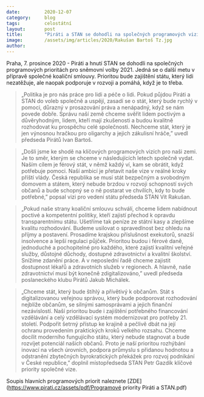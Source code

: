 ```yaml
---
date:         2020-12-07
category:     blog
tags:         celostátní
layout:       post
title:        "Piráti a STAN se dohodli na společných programových vizích do sněmovních voleb"
image:        /assets/img/articles/2020/Rakušan Bartoš Tz.jpg 
author:       
---
```

 
Praha, 7. prosince 2020 - Piráti a hnutí STAN se dohodli na společných programových prioritách pro sněmovní volby 2021. Jedná se o další metu v přípravě společné koaliční smlouvy. Prioritou bude zajištění státu, který lidi nezatěžuje, ale naopak podporuje v rozvoji a pomáhá, když je to třeba. 


> „Politika je pro nás práce pro lidi a péče o lidi. Pokud půjdou Piráti a STAN do voleb společně a uspějí, zasadí se o stát, který bude rychlý v pomoci, důrazný v prosazování práva a nenápadný, když se nám povede dobře. Správu naší země chceme svěřit lidem poctivým a důvěryhodným, lidem, kteří mají zkušenosti a budou kvalitně rozhodovat ku prospěchu celé společnosti. Nechceme stát, který je jen výnosnou hračkou pro oligarchy a jejich zákulisní hráče,” uvedl předseda Pirátů Ivan Bartoš.


> „Došli jsme ke shodě na klíčových programových vizích pro naši zemi. Je to směr, kterým se chceme v následujících letech společně vydat. Naším cílem je férový stát, v němž každý ví, kam se obrátit, když potřebuje pomoci. Naší ambicí je přetavit naše vize v reálné kroky příští vlády. Česká republika se musí stát bezpečným a svobodným domovem a státem, který nebude brzdou v rozvoji schopností svých občanů a bude schopný se o ně postarat ve chvílích, kdy to bude potřebné,” popsal vizi pro vedení státu předseda STAN Vít Rakušan.


> „Pokud naše strany koaliční smlouvu schválí, chceme lidem nabídnout poctivé a kompetentní politiky, kteří zajistí přechod k opravdu transparentnímu státu. Ušetříme tak peníze ze státní kasy a zlepšíme kvalitu rozhodování. Budeme usilovat o spravedlnost bez ohledu na příjmy a postavení. Prosadíme krajskou příslušnost exekutorů, snazší insolvence a lepší regulaci půjček. Prioritou budou i férové daně, jednoduché a pochopitelné pro každého, které zajistí kvalitní veřejné služby, důstojné důchody, dostupné zdravotnictví a kvalitní školství. Snížíme zdanění práce. A v neposlední řadě chceme zajistit dostupnost lékařů a zdravotních služeb v regionech. A hlavně, naše zdravotnictví musí být konečně zdigitalizováno,” uvedl předseda poslaneckého klubu Pirátů Jakub Michálek. 


> „Chceme stát, který bude štíhlý a přívětivý k občanům. Stát s digitalizovanou veřejnou správou, který bude podporovat rozhodování nejblíže občanům, se silnými samosprávami a jejich finanční nezávislostí. Naší prioritou bude i zajištění potřebného financování vzdělávání a celý vzdělávací systém modernizovat pro potřeby 21. století. Podpořit šetrný přístup ke krajině a pečlivě dbát na její ochranu provedením praktických kroků velkého rozsahu. Chceme docílit moderního fungujícího státu, který nebude stagnovat a bude rozvíjet potenciál našich občanů. Proto je naší prioritou rozhýbání inovací na všech úrovních, podpora průmyslu s přidanou hodnotou a odstranění zbytečných byrokratických překážek pro rozvoj podnikání v České republice,” doplnil místopředseda STAN Petr Gazdík klíčové priority společné vize.

Soupis hlavních programových priorit naleznete [ZDE](https://www.pirati.cz/assets/pdf/Programové priority Piráti a STAN.pdf) 
